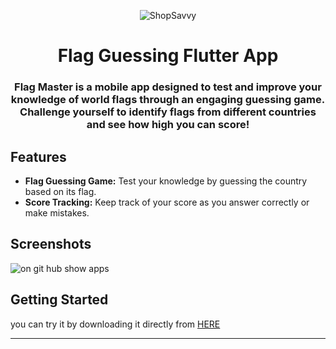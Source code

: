 


<p align="center">
  <img src="https://github.com/omar546/flag_master/assets/71936776/938908c5-0b58-44ab-a648-9e73877fd571" alt="ShopSavvy">
</p>

<h1 align="center">
  Flag Guessing Flutter App
</h1>



<h3 align="center">
Flag Master is a mobile app designed to test and improve your knowledge of world flags through an engaging guessing game. Challenge yourself to identify flags from different countries and see how high you can score!</h3>


## Features

- **Flag Guessing Game:** Test your knowledge by guessing the country based on its flag.
- **Score Tracking:** Keep track of your score as you answer correctly or make mistakes.

## Screenshots
![on git hub show apps](https://github.com/omar546/flag_master/assets/71936776/da3372f3-3740-4827-b813-8548f299844c)



## Getting Started

you can try it by downloading it directly from <a href="https://download1647.mediafire.com/414ty49p5tvg6M256DKZPISrTTkTk_ukfUIbWQR9bV70MgkgCZlfXcq0-10vQVcZRZLFkU-PACmxVvxRC8_BaGubAvbl545xQIAHMX6tjXLZSLq18J4hQMhhpBsRBhkP3VDchNZHOxV1T70eU8_vkiAtuQGhphZJpdEZq2DBHvL0EYI/k65iq35qxfdo0gh/FlagMaster.apk">HERE</a></h3>




---
